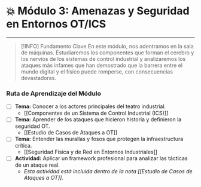 # 💥 Módulo 3: Amenazas y Seguridad en Entornos OT/ICS

---

> [!INFO] Fundamento Clave
> En este módulo, nos adentramos en la sala de máquinas. Estudiaremos los componentes que forman el cerebro y los nervios de los sistemas de control industrial y analizaremos los ataques más infames que han demostrado que la barrera entre el mundo digital y el físico puede romperse, con consecuencias devastadoras.

### Ruta de Aprendizaje del Módulo

- [ ] **Tema:** Conocer a los actores principales del teatro industrial.
    - [[Componentes de un Sistema de Control Industrial (ICS)]]
- [ ] **Tema:** Aprender de los ataques que hicieron historia y definieron la seguridad OT.
    - [[Estudio de Casos de Ataques a OT]]
- [ ] **Tema:** Entender las murallas y fosos que protegen la infraestructura crítica.
    - [[Seguridad Física y de Red en Entornos Industriales]]
- [ ] **Actividad:** Aplicar un framework profesional para analizar las tácticas de un ataque real.
    - *Esta actividad está incluida dentro de la nota [[Estudio de Casos de Ataques a OT]].*